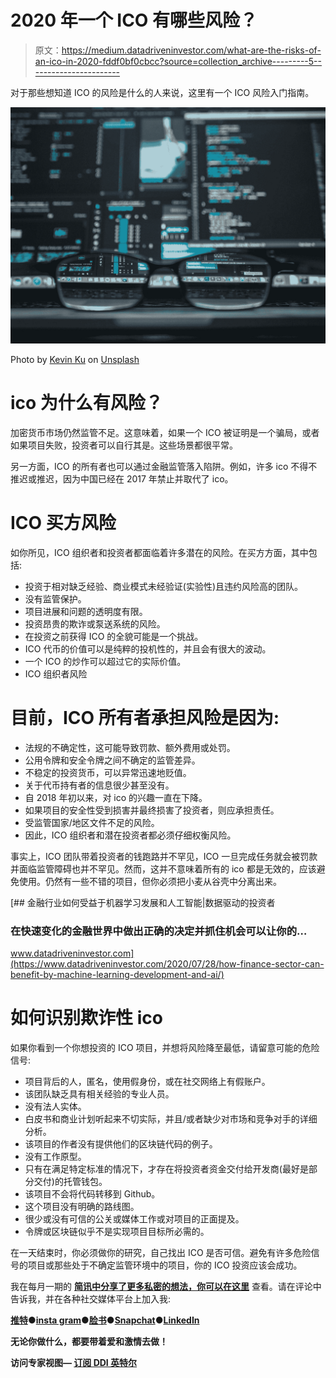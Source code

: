 # 2020 年一个 ICO 有哪些风险？

> 原文：<https://medium.datadriveninvestor.com/what-are-the-risks-of-an-ico-in-2020-fddf0bf0cbcc?source=collection_archive---------5----------------------->

对于那些想知道 ICO 的风险是什么的人来说，这里有一个 ICO 风险入门指南。

![](img/e0c03a958c56f503cf6c106378b9926c.png)

Photo by [Kevin Ku](https://unsplash.com/@ikukevk?utm_source=medium&utm_medium=referral) on [Unsplash](https://unsplash.com?utm_source=medium&utm_medium=referral)

# ico 为什么有风险？

加密货币市场仍然监管不足。这意味着，如果一个 ICO 被证明是一个骗局，或者如果项目失败，投资者可以自行其是。这些场景都很平常。

另一方面，ICO 的所有者也可以通过金融监管落入陷阱。例如，许多 ico 不得不推迟或推迟，因为中国已经在 2017 年禁止并取代了 ico。

# ICO 买方风险

如你所见，ICO 组织者和投资者都面临着许多潜在的风险。在买方方面，其中包括:

*   投资于相对缺乏经验、商业模式未经验证(实验性)且违约风险高的团队。
*   没有监管保护。
*   项目进展和问题的透明度有限。
*   投资昂贵的欺诈或泵送系统的风险。
*   在投资之前获得 ICO 的全貌可能是一个挑战。
*   ICO 代币的价值可以是纯粹的投机性的，并且会有很大的波动。
*   一个 ICO 的炒作可以超过它的实际价值。
*   ICO 组织者风险

# 目前，ICO 所有者承担风险是因为:

*   法规的不确定性，这可能导致罚款、额外费用或处罚。
*   公用令牌和安全令牌之间不确定的监管差异。
*   不稳定的投资货币，可以异常迅速地贬值。
*   关于代币持有者的信息很少甚至没有。
*   自 2018 年初以来，对 ico 的兴趣一直在下降。
*   如果项目的安全性受到损害并最终损害了投资者，则应承担责任。
*   受监管国家/地区文件不足的风险。
*   因此，ICO 组织者和潜在投资者都必须仔细权衡风险。

事实上，ICO 团队带着投资者的钱跑路并不罕见，ICO 一旦完成任务就会被罚款并面临监管障碍也并不罕见。然而，这并不意味着所有的 ico 都是无效的，应该避免使用。仍然有一些不错的项目，但你必须把小麦从谷壳中分离出来。

[](https://www.datadriveninvestor.com/2020/07/28/how-finance-sector-can-benefit-by-machine-learning-development-and-ai/) [## 金融行业如何受益于机器学习发展和人工智能|数据驱动的投资者

### 在快速变化的金融世界中做出正确的决定并抓住机会可以让你的…

www.datadriveninvestor.com](https://www.datadriveninvestor.com/2020/07/28/how-finance-sector-can-benefit-by-machine-learning-development-and-ai/) 

# 如何识别欺诈性 ico

如果你看到一个你想投资的 ICO 项目，并想将风险降至最低，请留意可能的危险信号:

*   项目背后的人，匿名，使用假身份，或在社交网络上有假账户。
*   该团队缺乏具有相关经验的专业人员。
*   没有法人实体。
*   白皮书和商业计划听起来不切实际，并且/或者缺少对市场和竞争对手的详细分析。
*   该项目的作者没有提供他们的区块链代码的例子。
*   没有工作原型。
*   只有在满足特定标准的情况下，才存在将投资者资金交付给开发商(最好是部分交付)的托管钱包。
*   该项目不会将代码转移到 Github。
*   这个项目没有明确的路线图。
*   很少或没有可信的公关或媒体工作或对项目的正面提及。
*   令牌或区块链似乎不是实现项目目标所必需的。

在一天结束时，你必须做你的研究，自己找出 ICO 是否可信。避免有许多危险信号的项目或那些处于不确定监管环境中的项目，你的 ICO 投资应该会成功。

我在每月一期的 [**简讯中分享了更多私密的想法，你可以在这里**](https://mailchi.mp/bf8f8e8ed697/keep-in-touch-with-lukas) 查看。请在评论中告诉我，并在各种社交媒体平台上加入我:

[**推特**](https://twitter.com/WiesfleckerL)●[**insta gram**](https://www.instagram.com/lukaswiesflecker/)●[**脸书**](https://www.facebook.com/lukaswiesfleckerr)●[**Snapchat**](https://www.snapchat.com/add/luggooo)**●[**LinkedIn**](https://www.linkedin.com/in/lukas-wiesflecker-1b11251a5/)**

**无论你做什么，都要带着爱和激情去做！**

****访问专家视图—** [**订阅 DDI 英特尔**](https://datadriveninvestor.com/ddi-intel)**